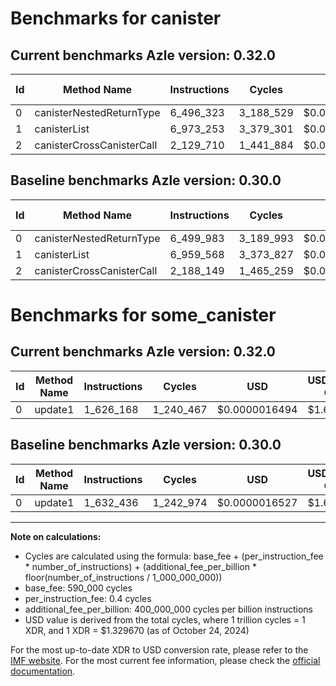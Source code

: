 # Benchmarks for canister

## Current benchmarks Azle version: 0.32.0

| Id  | Method Name               | Instructions | Cycles    | USD           | USD/Million Calls | Change                             |
| --- | ------------------------- | ------------ | --------- | ------------- | ----------------- | ---------------------------------- |
| 0   | canisterNestedReturnType  | 6_496_323    | 3_188_529 | $0.0000042397 | $4.23             | <font color="green">-3_660</font>  |
| 1   | canisterList              | 6_973_253    | 3_379_301 | $0.0000044934 | $4.49             | <font color="red">+13_685</font>   |
| 2   | canisterCrossCanisterCall | 2_129_710    | 1_441_884 | $0.0000019172 | $1.91             | <font color="green">-58_439</font> |

## Baseline benchmarks Azle version: 0.30.0

| Id  | Method Name               | Instructions | Cycles    | USD           | USD/Million Calls |
| --- | ------------------------- | ------------ | --------- | ------------- | ----------------- |
| 0   | canisterNestedReturnType  | 6_499_983    | 3_189_993 | $0.0000042416 | $4.24             |
| 1   | canisterList              | 6_959_568    | 3_373_827 | $0.0000044861 | $4.48             |
| 2   | canisterCrossCanisterCall | 2_188_149    | 1_465_259 | $0.0000019483 | $1.94             |

# Benchmarks for some_canister

## Current benchmarks Azle version: 0.32.0

| Id  | Method Name | Instructions | Cycles    | USD           | USD/Million Calls | Change                            |
| --- | ----------- | ------------ | --------- | ------------- | ----------------- | --------------------------------- |
| 0   | update1     | 1_626_168    | 1_240_467 | $0.0000016494 | $1.64             | <font color="green">-6_268</font> |

## Baseline benchmarks Azle version: 0.30.0

| Id  | Method Name | Instructions | Cycles    | USD           | USD/Million Calls |
| --- | ----------- | ------------ | --------- | ------------- | ----------------- |
| 0   | update1     | 1_632_436    | 1_242_974 | $0.0000016527 | $1.65             |

---

**Note on calculations:**

- Cycles are calculated using the formula: base_fee + (per_instruction_fee \* number_of_instructions) + (additional_fee_per_billion \* floor(number_of_instructions / 1_000_000_000))
- base_fee: 590_000 cycles
- per_instruction_fee: 0.4 cycles
- additional_fee_per_billion: 400_000_000 cycles per billion instructions
- USD value is derived from the total cycles, where 1 trillion cycles = 1 XDR, and 1 XDR = $1.329670 (as of October 24, 2024)

For the most up-to-date XDR to USD conversion rate, please refer to the [IMF website](https://www.imf.org/external/np/fin/data/rms_sdrv.aspx).
For the most current fee information, please check the [official documentation](https://internetcomputer.org/docs/current/developer-docs/gas-cost#execution).
